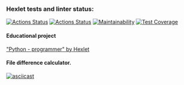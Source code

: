 ### Hexlet tests and linter status:
[![Actions Status](https://github.com/ajib6ept/python-project-lvl2/workflows/hexlet-check/badge.svg)](https://github.com/ajib6ept/python-project-lvl2/actions)
[![Actions Status](https://github.com/ajib6ept/python-project-lvl2/workflows/hexlet-code/badge.svg)](https://github.com/ajib6ept/python-project-lvl2/actions)
[![Maintainability](https://api.codeclimate.com/v1/badges/38b1070ff74e961e566d/maintainability)](https://codeclimate.com/github/ajib6ept/python-project-lvl2/maintainability)
[![Test Coverage](https://api.codeclimate.com/v1/badges/38b1070ff74e961e566d/test_coverage)](https://codeclimate.com/github/ajib6ept/python-project-lvl2/test_coverage)

#### Educational project
["Python - programmer" by Hexlet](https://ru.hexlet.io/programs/python)

#### File difference calculator.  
[![asciicast](https://asciinema.org/a/Pe6QypnLEmFWssNAjCOJN1iii.svg)](https://asciinema.org/a/Pe6QypnLEmFWssNAjCOJN1iii)